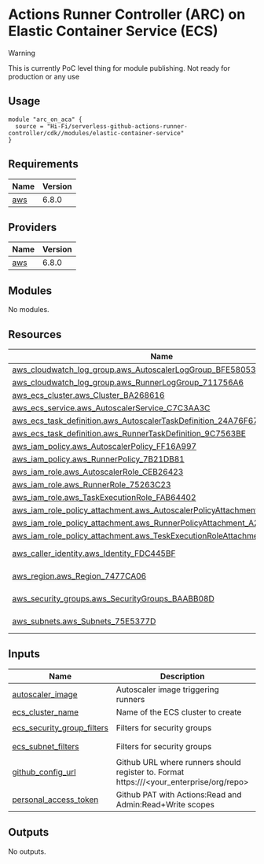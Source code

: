 # Actions Runner Controller (ARC) on Elastic Container Service (ECS)

> [!WARNING]  
> This is currently PoC level thing for module publishing. Not ready for production or any use

## Usage

```hcl
module "arc_on_aca" {
  source = "Hi-Fi/serverless-github-actions-runner-controller/cdk//modules/elastic-container-service"
}
```
<!-- BEGIN_TF_DOCS -->
## Requirements

| Name | Version |
|------|---------|
| <a name="requirement_aws"></a> [aws](#requirement\_aws) | 6.8.0 |

## Providers

| Name | Version |
|------|---------|
| <a name="provider_aws"></a> [aws](#provider\_aws) | 6.8.0 |

## Modules

No modules.

## Resources

| Name | Type |
|------|------|
| [aws_cloudwatch_log_group.aws_AutoscalerLogGroup_BFE58053](https://registry.terraform.io/providers/aws/6.8.0/docs/resources/cloudwatch_log_group) | resource |
| [aws_cloudwatch_log_group.aws_RunnerLogGroup_711756A6](https://registry.terraform.io/providers/aws/6.8.0/docs/resources/cloudwatch_log_group) | resource |
| [aws_ecs_cluster.aws_Cluster_BA268616](https://registry.terraform.io/providers/aws/6.8.0/docs/resources/ecs_cluster) | resource |
| [aws_ecs_service.aws_AutoscalerService_C7C3AA3C](https://registry.terraform.io/providers/aws/6.8.0/docs/resources/ecs_service) | resource |
| [aws_ecs_task_definition.aws_AutoscalerTaskDefinition_24A76F67](https://registry.terraform.io/providers/aws/6.8.0/docs/resources/ecs_task_definition) | resource |
| [aws_ecs_task_definition.aws_RunnerTaskDefinition_9C7563BE](https://registry.terraform.io/providers/aws/6.8.0/docs/resources/ecs_task_definition) | resource |
| [aws_iam_policy.aws_AutoscalerPolicy_FF16A997](https://registry.terraform.io/providers/aws/6.8.0/docs/resources/iam_policy) | resource |
| [aws_iam_policy.aws_RunnerPolicy_7B21DB81](https://registry.terraform.io/providers/aws/6.8.0/docs/resources/iam_policy) | resource |
| [aws_iam_role.aws_AutoscalerRole_CEB26423](https://registry.terraform.io/providers/aws/6.8.0/docs/resources/iam_role) | resource |
| [aws_iam_role.aws_RunnerRole_75263C23](https://registry.terraform.io/providers/aws/6.8.0/docs/resources/iam_role) | resource |
| [aws_iam_role.aws_TaskExecutionRole_FAB64402](https://registry.terraform.io/providers/aws/6.8.0/docs/resources/iam_role) | resource |
| [aws_iam_role_policy_attachment.aws_AutoscalerPolicyAttachment_5402A0C0](https://registry.terraform.io/providers/aws/6.8.0/docs/resources/iam_role_policy_attachment) | resource |
| [aws_iam_role_policy_attachment.aws_RunnerPolicyAttachment_A293771C](https://registry.terraform.io/providers/aws/6.8.0/docs/resources/iam_role_policy_attachment) | resource |
| [aws_iam_role_policy_attachment.aws_TeskExecutionRoleAttachment_9AEA9D8D](https://registry.terraform.io/providers/aws/6.8.0/docs/resources/iam_role_policy_attachment) | resource |
| [aws_caller_identity.aws_Identity_FDC445BF](https://registry.terraform.io/providers/aws/6.8.0/docs/data-sources/caller_identity) | data source |
| [aws_region.aws_Region_7477CA06](https://registry.terraform.io/providers/aws/6.8.0/docs/data-sources/region) | data source |
| [aws_security_groups.aws_SecurityGroups_BAABB08D](https://registry.terraform.io/providers/aws/6.8.0/docs/data-sources/security_groups) | data source |
| [aws_subnets.aws_Subnets_75E5377D](https://registry.terraform.io/providers/aws/6.8.0/docs/data-sources/subnets) | data source |

## Inputs

| Name | Description | Type | Default | Required |
|------|-------------|------|---------|:--------:|
| <a name="input_autoscaler_image"></a> [autoscaler\_image](#input\_autoscaler\_image) | Autoscaler image triggering runners | `string` | `"ghcr.io/hi-fi/gha-runners-on-managed-env:ebe559da0d51e04eff903f0a04de09da93f4614f"` | no |
| <a name="input_ecs_cluster_name"></a> [ecs\_cluster\_name](#input\_ecs\_cluster\_name) | Name of the ECS cluster to create | `any` | n/a | yes |
| <a name="input_ecs_security_group_filters"></a> [ecs\_security\_group\_filters](#input\_ecs\_security\_group\_filters) | Filters for security groups | `list(object({name=string, values=list(string)}))` | `[]` | no |
| <a name="input_ecs_subnet_filters"></a> [ecs\_subnet\_filters](#input\_ecs\_subnet\_filters) | Filters for security groups | `list(object({name=string, values=list(string)}))` | `[]` | no |
| <a name="input_github_config_url"></a> [github\_config\_url](#input\_github\_config\_url) | Github URL where runners should register to. Format https://<GitHub host>/<your\_enterprise/org/repo> | `any` | n/a | yes |
| <a name="input_personal_access_token"></a> [personal\_access\_token](#input\_personal\_access\_token) | Github PAT with Actions:Read and Admin:Read+Write scopes | `any` | n/a | yes |

## Outputs

No outputs.
<!-- END_TF_DOCS -->